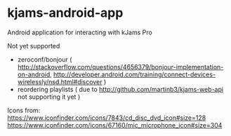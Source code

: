 kjams-android-app
=================

Android application for interacting with kJams Pro

Not yet supported
- zeroconf/bonjour ( http://stackoverflow.com/questions/4656379/bonjour-implementation-on-android, http://developer.android.com/training/connect-devices-wirelessly/nsd.html#discover )
- reordering playlists ( due to http://github.com/martinb3/kjams-web-api not supporting it yet )


Icons from:
https://www.iconfinder.com/icons/7843/cd_disc_dvd_icon#size=128
https://www.iconfinder.com/icons/67160/mic_microphone_icon#size=304
